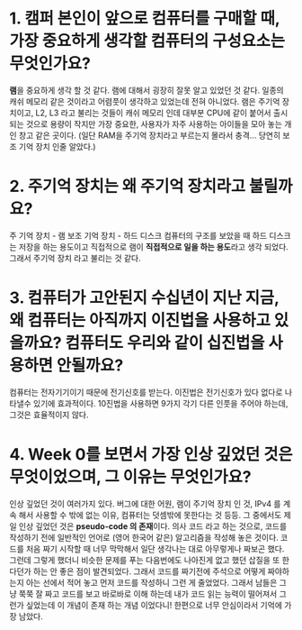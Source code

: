 #  1.  캠퍼 본인이 앞으로 컴퓨터를 구매할 때, 가장 중요하게 생각할 컴퓨터의 구성요소는 무엇인가요?
    
**램**을 중요하게 생각 할 것 같다.
램에 대해서 굉장히 잘못 알고 있었던 것 같다.
일종의 캐쉬 메모리 같은 것이라고 어렴풋이 생각하고 있었는데 전혀 아니었다.
램은 주기억 장치이고, L2, L3 라고 불리는 것들이 캐쉬 메모리 인데 대부분 CPU에 같이 붙어서 출시 되는 것으로 용량이 작지만 가장 중요한, 사용자가 자주 사용하는 아이들을 모아 놓는 개인 창고 같은 곳이다.
(일단 RAM을 주기억 장치라고 부르는지 몰라서 충격... 당연히 보조 기억 장치 인줄 알았다.)
    
# 2. 주기억 장치는 왜 주기억 장치라고 불릴까요?
주 기억 장치 - 램
보조 기억 장치 - 하드 디스크 
컴퓨터의 구조를 보았을 때 하드 디스크는 저장을 하는 용도이고 직접적으로 램이 **직접적으로 일을 하는 용도**라고 생각 되었다. 그래서 주기억 장치 라고 불리는 것 같다.

# 3. 컴퓨터가 고안된지 수십년이 지난 지금, 왜 컴퓨터는 아직까지 이진법을 사용하고 있을까요? 컴퓨터도 우리와 같이 십진법을 사용하면 안될까요?
컴퓨터는 전자기기이기 때문에 전기신호를 받는다. 이진법은 전기신호가 있다 없다로 나타낼수 있기에 효과적이다.
10진법을 사용하면 9가지 각기 다른 인풋을 주어야 하는데, 그것은 효율적이지 않다.

# 4. Week 0를 보면서 가장 인상 깊었던 것은 무엇이었으며, 그 이유는 무엇인가요?
인상 깊었던 것이 여러가지 있다. 버그에 대한 어원, 램이 주기억 장치 인 것, IPv4 를 계속 해서 사용할 수 밖에 없는 이유, 컴퓨터는 덧셈밖에 못한다는 것 등등. 
그 중에서도 제일 인상 깊었던 것은 
**pseudo-code 의 존재**이다. 
의사 코드 라고 하는 것으로, 코드를 작성하기 전에 일반적인 언어로 (영어 한국어 같은) 알고리즘을 작성해 놓은 것이다. 
코드를 처음 짜기 시작할 때 너무 막막해서 일단 생각나는 대로 아무렇게나 짜보곤 했다. 그런데 그렇게 했더니 비슷한 문제를 푸는 다음번에도 나아진게 없고 했던 삽질을 또 한다던가 하는 안 좋은 점이 발견되었다. 그래서 코드를 짜기전에 주석으로 어떻게 짜야하는지 아는 선에서 적어 놓고 먼저 코드를 작성하니 그런 게 줄었었다. 그래서 남들은 그냥 쭉쭉 잘 짜고 코드를 보고 바로바로 이해 하는데 내가 코드 읽는 능력이 떨어져서 그런가 싶었는데 이 개념이 존재 하는 개념 이었다니! 한편으로 너무 안심이라서 기억에 가장 남았다.
